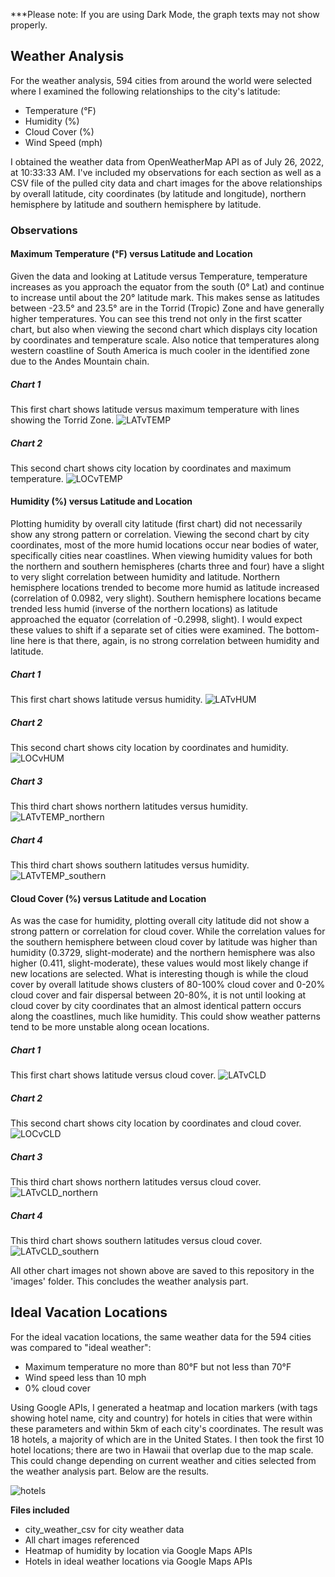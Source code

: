 ***Please note: If you are using Dark Mode, the graph texts may not show properly. 

## Weather Analysis

For the weather analysis, 594 cities from around the world were selected where I examined the following relationships to the city's latitude:
* Temperature (°F)
* Humidity (%)
* Cloud Cover (%)
* Wind Speed (mph)

I obtained the weather data from OpenWeatherMap API as of July 26, 2022, at 10:33:33 AM. I've included my observations for each section as well as a CSV file of the pulled city data and chart images for the above relationships by overall latitude, city coordinates (by latitude and longitude), northern hemisphere by latitude and southern hemisphere by latitude.  

### Observations
#### Maximum Temperature (°F) versus Latitude and Location
Given the data and looking at Latitude versus Temperature, temperature increases as you approach the equator from the south (0° Lat) and continue to increase until about the 20° latitude mark. This makes sense as latitudes between -23.5° and 23.5° are in the Torrid (Tropic) Zone and have generally higher temperatures. You can see this trend not only in the first scatter chart, but also when viewing the second chart which displays city location by coordinates and temperature scale. Also notice that temperatures along western coastline of South America is much cooler in the identified zone due to the Andes Mountain chain.

##### Chart 1
This first chart shows latitude versus maximum temperature with lines showing the Torrid Zone. 
![LATvTEMP](https://user-images.githubusercontent.com/104914008/181065852-df6c231c-6489-46d3-98d6-5e0197d6d3d0.png)

##### Chart 2
This second chart shows city location by coordinates and maximum temperature. 
![LOCvTEMP](https://user-images.githubusercontent.com/104914008/181100327-b64bb5ff-ac39-4fa9-a66b-14f01c952a0c.png)

#### Humidity (%) versus Latitude and Location
Plotting humidity by overall city latitude (first chart) did not necessarily show any strong pattern or correlation. Viewing the second chart by city coordinates, most of the more humid locations occur near bodies of water, specifically cities near coastlines. When viewing humidity values for both the northern and southern hemispheres (charts three and four) have a slight to very slight correlation between humidity and latitude. Northern hemisphere locations trended to become more humid as latitude increased (correlation of 0.0982, very slight). Southern hemisphere locations became trended less humid (inverse of the northern locations) as latitude approached the equator (correlation of -0.2998, slight). I would expect these values to shift if a separate set of cities were examined. The bottom-line here is that there, again, is no strong correlation between humidity and latitude.

##### Chart 1
This first chart shows latitude versus humidity.
![LATvHUM](https://user-images.githubusercontent.com/104914008/181101809-27c94753-fd3e-46e9-9c27-1db2f489c3ed.png)

##### Chart 2
This second chart shows city location by coordinates and humidity.
![LOCvHUM](https://user-images.githubusercontent.com/104914008/181101753-4f184f18-f874-49d3-9936-8130a5c99491.png)

##### Chart 3
This third chart shows northern latitudes versus humidity.
![LATvTEMP_northern](https://user-images.githubusercontent.com/104914008/181101772-b23f2df6-7162-4e77-9b64-026df3935506.png)

##### Chart 4
This third chart shows southern latitudes versus humidity.
![LATvTEMP_southern](https://user-images.githubusercontent.com/104914008/181101767-47edeb04-3aff-46ed-912d-85135fcfdf8a.png)

#### Cloud Cover (%) versus Latitude and Location
As was the case for humidity, plotting overall city latitude did not show a strong pattern or correlation for cloud cover. While the correlation values for the southern hemisphere between cloud cover by latitude was higher than humidity (0.3729, slight-moderate) and the northern hemisphere was also higher (0.411, slight-moderate), these values would most likely change if new locations are selected. What is interesting though is while the cloud cover by overall latitude shows clusters of 80-100% cloud cover and 0-20% cloud cover and fair dispersal between 20-80%, it is not until looking at cloud cover by city coordinates that an almost identical pattern occurs along the coastlines, much like humidity. This could show weather patterns tend to be more unstable along ocean locations.

##### Chart 1
This first chart shows latitude versus cloud cover.
![LATvCLD](https://user-images.githubusercontent.com/104914008/181103558-b0b78ede-5b23-4768-b4bd-53db9e5d5ae6.png)

##### Chart 2
This second chart shows city location by coordinates and cloud cover.
![LOCvCLD](https://user-images.githubusercontent.com/104914008/181103590-e1611cf7-da62-434f-b6f7-6f29f3349fe0.png)

##### Chart 3
This third chart shows northern latitudes versus cloud cover.
![LATvCLD_northern](https://user-images.githubusercontent.com/104914008/181103568-bdd2df4a-4973-4e72-830e-6fa2cc59654b.png)

##### Chart 4
This third chart shows southern latitudes versus cloud cover.
![LATvCLD_southern](https://user-images.githubusercontent.com/104914008/181103573-ab5b03f0-115c-4864-911c-5d1fb9159dc6.png)

All other chart images not shown above are saved to this repository in the 'images' folder. This concludes the weather analysis part.

## Ideal Vacation Locations

For the ideal vacation locations, the same weather data for the 594 cities was compared to "ideal weather":
* Maximum temperature no more than 80°F but not less than 70°F
* Wind speed less than 10 mph
* 0% cloud cover

Using Google APIs, I generated a heatmap and location markers (with tags showing hotel name, city and country) for hotels in cities that were within these parameters and within 5km of each city's coordinates. The result was 18 hotels, a majority of which are in the United States. I then took the first 10 hotel locations; there are two in Hawaii that overlap due to the map scale. This could change depending on current weather and cities selected from the weather analysis part. Below are the results.

![hotels](https://user-images.githubusercontent.com/104914008/181773294-b629b7f9-50c1-4c41-a6cd-690e781d21c5.png)

<b>Files included</b>
* city_weather_csv for city weather data
* All chart images referenced
* Heatmap of humidity by location via Google Maps APIs
* Hotels in ideal weather locations via Google Maps APIs
